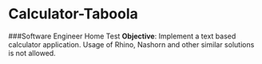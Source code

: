 # Calculator-Taboola

###Software Engineer Home Test
__Objective__: Implement a text based calculator application. Usage of Rhino, Nashorn and other similar solutions is not allowed.
